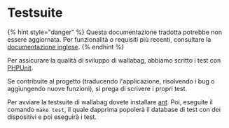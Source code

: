 Testsuite
=========

{% hint style="danger" %}
Questa documentazione tradotta potrebbe non essere aggiornata. Per funzionalità o requisiti più recenti, consultare la [documentazione inglese](https://doc.wallabag.org/en/).
{% endhint %}

Per assicurare la qualità di sviluppo di wallabag, abbiamo scritto i
test con [PHPUnit](https://phpunit.de).

Se contribuite al progetto
(traducendo l'applicazione, risolvendo i bug o aggiungendo nuove
funzioni), si prega di scrivere i propri test.

Per avviare la testsuite di wallabag dovete installare
[ant](http://ant.apache.org). Poi, eseguite il comando `make test`, il quale dapprima popolerà il database di test con dei dispositivi e poi eseguirà i test.
